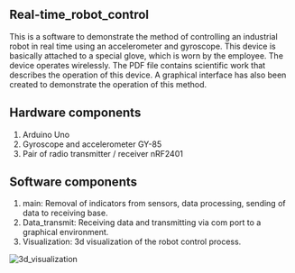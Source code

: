 Real-time_robot_control
-----------------------
  This is a software to demonstrate the method of controlling an industrial robot in real time using an accelerometer and gyroscope.
  This device is basically attached to a special glove, which is worn by the employee. The device operates wirelessly.
  The PDF file contains scientific work that describes the operation of this device.
  A graphical interface has also been created to demonstrate the operation of this method.

Hardware components
--------------------   
1. Arduino Uno
2. Gyroscope and accelerometer GY-85
3. Pair of radio transmitter / receiver nRF2401

Software components
-------------------
1. main: Removal of indicators from sensors, data processing, sending of data to receiving base.
2. Data_transmit: Receiving data and transmitting via com port to a graphical environment.
3. Visualization: 3d visualization of the robot control process.

![3d_visualization](https://user-images.githubusercontent.com/75342698/154772679-87f84a44-2937-4ff7-ab6a-c3c54770e5a9.png)
